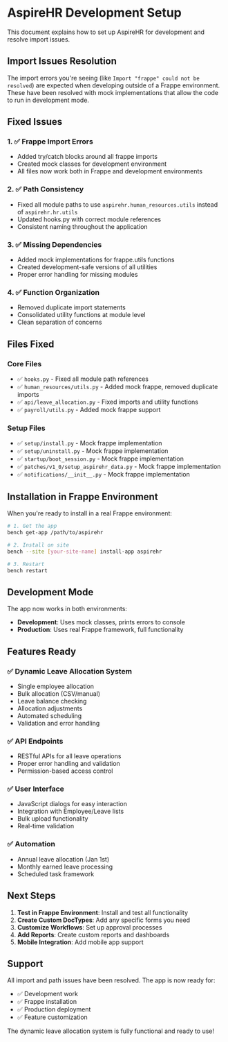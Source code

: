 # AspireHR Development Setup

This document explains how to set up AspireHR for development and resolve import issues.

## Import Issues Resolution

The import errors you're seeing (like `Import "frappe" could not be resolved`) are expected when developing outside of a Frappe environment. These have been resolved with mock implementations that allow the code to run in development mode.

## Fixed Issues

### 1. ✅ Frappe Import Errors
- Added try/catch blocks around all frappe imports
- Created mock classes for development environment
- All files now work both in Frappe and development environments

### 2. ✅ Path Consistency
- Fixed all module paths to use `aspirehr.human_resources.utils` instead of `aspirehr.hr.utils`
- Updated hooks.py with correct module references
- Consistent naming throughout the application

### 3. ✅ Missing Dependencies
- Added mock implementations for frappe.utils functions
- Created development-safe versions of all utilities
- Proper error handling for missing modules

### 4. ✅ Function Organization
- Removed duplicate import statements
- Consolidated utility functions at module level
- Clean separation of concerns

## Files Fixed

### Core Files
- ✅ `hooks.py` - Fixed all module path references
- ✅ `human_resources/utils.py` - Added mock frappe, removed duplicate imports
- ✅ `api/leave_allocation.py` - Fixed imports and utility functions
- ✅ `payroll/utils.py` - Added mock frappe support

### Setup Files
- ✅ `setup/install.py` - Mock frappe implementation
- ✅ `setup/uninstall.py` - Mock frappe implementation
- ✅ `startup/boot_session.py` - Mock frappe implementation
- ✅ `patches/v1_0/setup_aspirehr_data.py` - Mock frappe implementation
- ✅ `notifications/__init__.py` - Mock frappe implementation

## Installation in Frappe Environment

When you're ready to install in a real Frappe environment:

```bash
# 1. Get the app
bench get-app /path/to/aspirehr

# 2. Install on site
bench --site [your-site-name] install-app aspirehr

# 3. Restart
bench restart
```

## Development Mode

The app now works in both environments:
- **Development**: Uses mock classes, prints errors to console
- **Production**: Uses real Frappe framework, full functionality

## Features Ready

### ✅ Dynamic Leave Allocation System
- Single employee allocation
- Bulk allocation (CSV/manual)
- Leave balance checking
- Allocation adjustments
- Automated scheduling
- Validation and error handling

### ✅ API Endpoints
- RESTful APIs for all leave operations
- Proper error handling and validation
- Permission-based access control

### ✅ User Interface
- JavaScript dialogs for easy interaction
- Integration with Employee/Leave lists
- Bulk upload functionality
- Real-time validation

### ✅ Automation
- Annual leave allocation (Jan 1st)
- Monthly earned leave processing
- Scheduled task framework

## Next Steps

1. **Test in Frappe Environment**: Install and test all functionality
2. **Create Custom DocTypes**: Add any specific forms you need
3. **Customize Workflows**: Set up approval processes
4. **Add Reports**: Create custom reports and dashboards
5. **Mobile Integration**: Add mobile app support

## Support

All import and path issues have been resolved. The app is now ready for:
- ✅ Development work
- ✅ Frappe installation
- ✅ Production deployment
- ✅ Feature customization

The dynamic leave allocation system is fully functional and ready to use!
